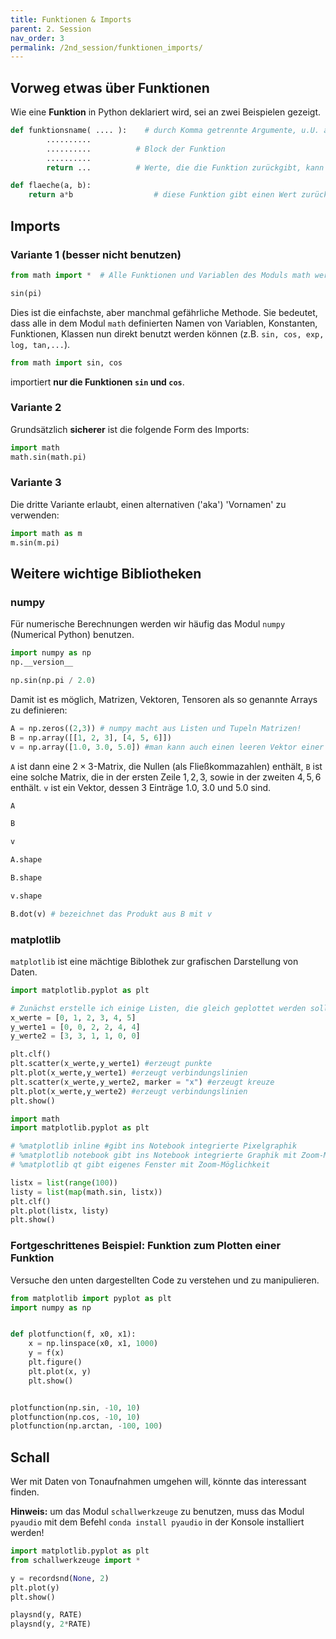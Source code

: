 ```yaml
---
title: Funktionen & Imports 
parent: 2. Session
nav_order: 3
permalink: /2nd_session/funktionen_imports/
---
```


## Vorweg etwas über Funktionen

Wie eine  **Funktion** in Python deklariert wird, sei an zwei Beispielen gezeigt.

```python
def funktionsname( .... ):    # durch Komma getrennte Argumente, u.U. auch kein Argument
        ..........
        ..........          # Block der Funktion
        ..........
        return ...          # Werte, die die Funktion zurückgibt, kann entfallen
```

```python
def flaeche(a, b):
    return a*b                  # diese Funktion gibt einen Wert zurück
```


## Imports

### Variante 1 (besser nicht benutzen)

```python
from math import *  # Alle Funktionen und Variablen des Moduls math werden direkt importiert

sin(pi)
```

Dies ist die einfachste, aber manchmal gefährliche Methode.  Sie bedeutet, dass alle in dem Modul `math` definierten Namen von Variablen, Konstanten, Funktionen, Klassen nun direkt benutzt werden können (z.B. `sin, cos, exp, log, tan,...`). 

```python
from math import sin, cos
```

importiert **nur die Funktionen `sin` und `cos`**.

### Variante 2

Grundsätzlich **sicherer** ist die folgende Form des Imports:

```python
import math
math.sin(math.pi)
```

### Variante 3

Die dritte Variante erlaubt, einen alternativen ('aka') 'Vornamen' zu verwenden:

```python
import math as m
m.sin(m.pi)
```

## Weitere wichtige Bibliotheken

### numpy

Für numerische Berechnungen werden wir häufig das Modul `numpy` (Numerical Python)  benutzen.


```python
import numpy as np
np.__version__
```


```python
np.sin(np.pi / 2.0)
```

Damit ist es möglich, Matrizen, Vektoren, Tensoren als so genannte Arrays zu definieren:


```python
A = np.zeros((2,3)) # numpy macht aus Listen und Tupeln Matrizen!
B = np.array([[1, 2, 3], [4, 5, 6]])
v = np.array([1.0, 3.0, 5.0]) #man kann auch einen leeren Vektor einer gewissen "shape" erstellen
```

`A` ist dann eine $2\times 3$-Matrix, die Nullen (als Fließkommazahlen) enthält, `B` ist eine solche Matrix, die in der ersten Zeile $1,2,3$, sowie in der zweiten $4,5,6$ enthält. `v` ist ein Vektor, dessen 3 Einträge 1.0, 3.0 und 5.0 sind.


```python
A
```


```python
B
```


```python
v
```


```python
A.shape
```


```python
B.shape
```


```python
v.shape
```


```python
B.dot(v) # bezeichnet das Produkt aus B mit v
```

### matplotlib

`matplotlib` ist eine mächtige Biblothek zur grafischen Darstellung von Daten.


```python
import matplotlib.pyplot as plt

# Zunächst erstelle ich einige Listen, die gleich geplottet werden sollen.
x_werte = [0, 1, 2, 3, 4, 5]
y_werte1 = [0, 0, 2, 2, 4, 4]
y_werte2 = [3, 3, 1, 1, 0, 0]

plt.clf()
plt.scatter(x_werte,y_werte1) #erzeugt punkte
plt.plot(x_werte,y_werte1) #erzeugt verbindungslinien
plt.scatter(x_werte,y_werte2, marker = "x") #erzeugt kreuze
plt.plot(x_werte,y_werte2) #erzeugt verbindungslinien
plt.show()
```


```python
import math
import matplotlib.pyplot as plt

# %matplotlib inline #gibt ins Notebook integrierte Pixelgraphik
# %matplotlib notebook gibt ins Notebook integrierte Graphik mit Zoom-Möglichkeit
# %matplotlib qt gibt eigenes Fenster mit Zoom-Möglichkeit

listx = list(range(100))
listy = list(map(math.sin, listx))
plt.clf()
plt.plot(listx, listy)
plt.show()
```

### Fortgeschrittenes Beispiel: Funktion zum Plotten einer Funktion

Versuche den unten dargestellten Code zu verstehen und zu manipulieren.


```python
from matplotlib import pyplot as plt
import numpy as np


def plotfunction(f, x0, x1):
    x = np.linspace(x0, x1, 1000)
    y = f(x)
    plt.figure()
    plt.plot(x, y)
    plt.show()


plotfunction(np.sin, -10, 10)
plotfunction(np.cos, -10, 10)
plotfunction(np.arctan, -100, 100)
```

## Schall

Wer mit Daten von Tonaufnahmen umgehen will, könnte das interessant finden.

**Hinweis:** um das Modul `schallwerkzeuge` zu benutzen, muss das Modul `pyaudio` mit dem Befehl `conda install pyaudio` in der Konsole installiert werden!

```python
import matplotlib.pyplot as plt
from schallwerkzeuge import *

y = recordsnd(None, 2)
plt.plot(y)
plt.show()

playsnd(y, RATE)
playsnd(y, 2*RATE)
```
